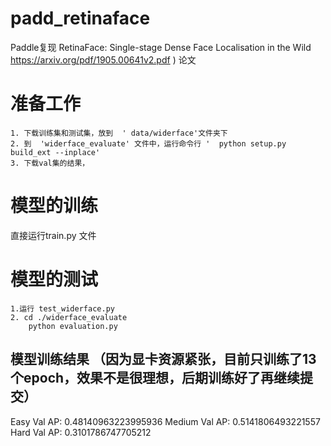 # padd_retinaface


Paddle复现 RetinaFace: Single-stage Dense Face Localisation in the Wild  https://arxiv.org/pdf/1905.00641v2.pdf )  论文

# 准备工作
```
1. 下载训练集和测试集，放到  ' data/widerface'文件夹下
2. 到  'widerface_evaluate' 文件中，运行命令行 '  python setup.py build_ext --inplace'
3. 下载val集的结果，
```

# 模型的训练

直接运行train.py 文件

# 模型的测试
```
1.运行 test_widerface.py 
2. cd ./widerface_evaluate
    python evaluation.py
```

## 模型训练结果 （因为显卡资源紧张，目前只训练了13个epoch，效果不是很理想，后期训练好了再继续提交）
Easy   Val AP: 0.48140963223995936
Medium Val AP: 0.5141806493221557
Hard   Val AP: 0.3101786747705212
